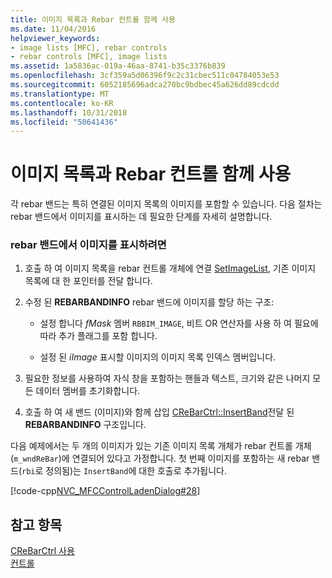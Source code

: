 ```yaml
---
title: 이미지 목록과 Rebar 컨트롤 함께 사용
ms.date: 11/04/2016
helpviewer_keywords:
- image lists [MFC], rebar controls
- rebar controls [MFC], image lists
ms.assetid: 1a5836ac-019a-46aa-8741-b35c3376b839
ms.openlocfilehash: 3cf359a5d06396f9c2c31cbec511c04784053e53
ms.sourcegitcommit: 6052185696adca270bc9bdbec45a626dd89cdcdd
ms.translationtype: MT
ms.contentlocale: ko-KR
ms.lasthandoff: 10/31/2018
ms.locfileid: "50641436"
---
```

# <a name="using-an-image-list-with-a-rebar-control"></a>이미지 목록과 Rebar 컨트롤 함께 사용

각 rebar 밴드는 특히 연결된 이미지 목록의 이미지를 포함할 수 있습니다. 다음 절차는 rebar 밴드에서 이미지를 표시하는 데 필요한 단계를 자세히 설명합니다.

### <a name="to-display-images-in-a-rebar-band"></a>rebar 밴드에서 이미지를 표시하려면

1. 호출 하 여 이미지 목록을 rebar 컨트롤 개체에 연결 [SetImageList](../mfc/reference/crebarctrl-class.md#setimagelist), 기존 이미지 목록에 대 한 포인터를 전달 합니다.

1. 수정 된 **REBARBANDINFO** rebar 밴드에 이미지를 할당 하는 구조:

   - 설정 합니다 *fMask* 멤버 `RBBIM_IMAGE`, 비트 OR 연산자를 사용 하 여 필요에 따라 추가 플래그를 포함 합니다.

   - 설정 된 *iImage* 표시할 이미지의 이미지 목록 인덱스 멤버입니다.

1. 필요한 정보를 사용하여 자식 창을 포함하는 핸들과 텍스트, 크기와 같은 나머지 모든 데이터 멤버를 초기화합니다.

1. 호출 하 여 새 밴드 (이미지)와 함께 삽입 [CReBarCtrl::InsertBand](../mfc/reference/crebarctrl-class.md#insertband)전달 된 **REBARBANDINFO** 구조입니다.

다음 예제에서는 두 개의 이미지가 있는 기존 이미지 목록 개체가 rebar 컨트롤 개체(`m_wndReBar`)에 연결되어 있다고 가정합니다. 첫 번째 이미지를 포함하는 새 rebar 밴드(`rbi`로 정의됨)는 `InsertBand`에 대한 호출로 추가됩니다.

[!code-cpp[NVC_MFCControlLadenDialog#28](../mfc/codesnippet/cpp/using-an-image-list-with-a-rebar-control_1.cpp)]

## <a name="see-also"></a>참고 항목

[CReBarCtrl 사용](../mfc/using-crebarctrl.md)<br/>
[컨트롤](../mfc/controls-mfc.md)


